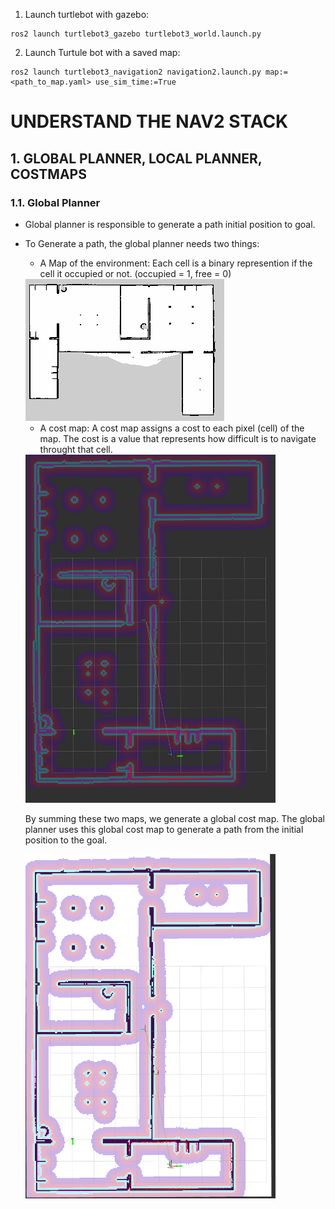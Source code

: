 1. Launch turtlebot with gazebo:
```
ros2 launch turtlebot3_gazebo turtlebot3_world.launch.py
```

2. Launch Turtule bot with a saved map:
```
ros2 launch turtlebot3_navigation2 navigation2.launch.py map:=<path_to_map.yaml> use_sim_time:=True
```

# UNDERSTAND THE NAV2 STACK
## 1. GLOBAL PLANNER, LOCAL PLANNER, COSTMAPS
### 1.1. Global Planner
- Global planner is responsible to generate a path initial position to goal.
- To Generate a path, the global planner needs two things:
    - A Map of the environment: Each cell is a binary represention if the cell it occupied or not. (occupied = 1, free = 0)
     
     <img src="../assets/images/Nav2/my_map.png">

    - A cost map:
        A cost map assigns a cost to each pixel (cell) of the map. The cost is a value that represents how difficult is to navigate throught that cell.

    <img src="../assets/images/Nav2/cost_map.png" width="400">

    By summing these two maps, we generate a global cost map. The global planner uses this global cost map to generate a path from the initial position to the goal.

    <img src="../assets/images/Nav2/global_cost_map.png" width="400">
    

